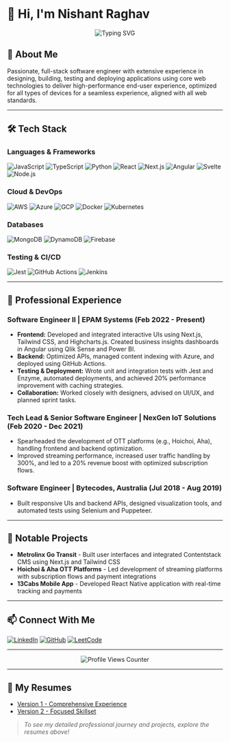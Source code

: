 # 👋 Hi, I'm Nishant Raghav

<div align="center">
  <img src="https://readme-typing-svg.herokuapp.com?font=Fira+Code&size=25&pause=1000&color=2F81F7&background=FFFFFF00&width=435&lines=Full+Stack+Developer;Software+Engineer;Tech+Enthusiast" alt="Typing SVG" />
</div>

## 🚀 About Me
Passionate, full-stack software engineer with extensive experience in designing, building, testing and deploying applications using core web technologies to deliver high-performance end-user experience, optimized for all types of devices for a seamless experience, aligned with all web standards.

---

## 🛠️ Tech Stack

### Languages & Frameworks
![JavaScript](https://img.shields.io/badge/-JavaScript-F7DF1E?style=flat-square&logo=javascript&logoColor=black)
![TypeScript](https://img.shields.io/badge/-TypeScript-3178C6?style=flat-square&logo=typescript&logoColor=white)
![Python](https://img.shields.io/badge/-Python-3776AB?style=flat-square&logo=python&logoColor=white)
![React](https://img.shields.io/badge/-React-61DAFB?style=flat-square&logo=react&logoColor=black)
![Next.js](https://img.shields.io/badge/-Next.js-000000?style=flat-square&logo=next.js&logoColor=white)
![Angular](https://img.shields.io/badge/-Angular-DD0031?style=flat-square&logo=angular&logoColor=white)
![Svelte](https://img.shields.io/badge/-Svelte-FF3E00?style=flat-square&logo=svelte&logoColor=white)
![Node.js](https://img.shields.io/badge/-Node.js-339933?style=flat-square&logo=node.js&logoColor=white)

### Cloud & DevOps
![AWS](https://img.shields.io/badge/-AWS-232F3E?style=flat-square&logo=amazon-aws&logoColor=white)
![Azure](https://img.shields.io/badge/-Azure-0078D4?style=flat-square&logo=microsoft-azure&logoColor=white)
![GCP](https://img.shields.io/badge/-GCP-4285F4?style=flat-square&logo=google-cloud&logoColor=white)
![Docker](https://img.shields.io/badge/-Docker-2496ED?style=flat-square&logo=docker&logoColor=white)
![Kubernetes](https://img.shields.io/badge/-Kubernetes-326CE5?style=flat-square&logo=kubernetes&logoColor=white)

### Databases
![MongoDB](https://img.shields.io/badge/-MongoDB-47A248?style=flat-square&logo=mongodb&logoColor=white)
![DynamoDB](https://img.shields.io/badge/-DynamoDB-4053D6?style=flat-square&logo=amazon-dynamodb&logoColor=white)
![Firebase](https://img.shields.io/badge/-Firebase-FFCA28?style=flat-square&logo=firebase&logoColor=black)

### Testing & CI/CD
![Jest](https://img.shields.io/badge/-Jest-C21325?style=flat-square&logo=jest&logoColor=white)
![GitHub Actions](https://img.shields.io/badge/-GitHub_Actions-2088FF?style=flat-square&logo=github-actions&logoColor=white)
![Jenkins](https://img.shields.io/badge/-Jenkins-D24939?style=flat-square&logo=jenkins&logoColor=white)

---

## 💼 Professional Experience

### Software Engineer II | EPAM Systems (Feb 2022 - Present)
- **Frontend:** Developed and integrated interactive UIs using Next.js, Tailwind CSS, and Highcharts.js. Created business insights dashboards in Angular using Qlik Sense and Power BI.
- **Backend:** Optimized APIs, managed content indexing with Azure, and deployed using GitHub Actions.
- **Testing & Deployment:** Wrote unit and integration tests with Jest and Enzyme, automated deployments, and achieved 20% performance improvement with caching strategies.
- **Collaboration:** Worked closely with designers, advised on UI/UX, and planned sprint tasks.

### Tech Lead & Senior Software Engineer | NexGen IoT Solutions (Feb 2020 - Dec 2021)
- Spearheaded the development of OTT platforms (e.g., Hoichoi, Aha), handling frontend and backend optimization.
- Improved streaming performance, increased user traffic handling by 300%, and led to a 20% revenue boost with optimized subscription flows.

### Software Engineer | Bytecodes, Australia (Jul 2018 - Aug 2019)
- Built responsive UIs and backend APIs, designed visualization tools, and automated tests using Selenium and Puppeteer.

---

## 🌟 Notable Projects
- **Metrolinx Go Transit** - Built user interfaces and integrated Contentstack CMS using Next.js and Tailwind CSS
- **Hoichoi & Aha OTT Platforms** - Led development of streaming platforms with subscription flows and payment integrations
- **13Cabs Mobile App** - Developed React Native application with real-time tracking and payments

---


## 📫 Connect With Me
[![LinkedIn](https://img.shields.io/badge/-LinkedIn-0077B5?style=flat-square&logo=linkedin&logoColor=white)](https://linkedin.com/in/nishant-raghav)
[![GitHub](https://img.shields.io/badge/-GitHub-181717?style=flat-square&logo=github&logoColor=white)](https://github.com/raghavnishant)
[![LeetCode](https://img.shields.io/badge/-LeetCode-FFA116?style=flat-square&logo=leetcode&logoColor=white)](https://leetcode.com/u/user8361yT)

---

<div align="center">
  <img src="https://komarev.com/ghpvc/?username=nishant-raghav&color=blue" alt="Profile Views Counter"/>
</div>

---

## 📄 My Resumes
- [Version 1 - Comprehensive Experience](./resume/Nishant_Raghav_p1.pdf)
- [Version 2 - Focused Skillset](./resume/Nishant_Raghav_p2.pdf)

> *To see my detailed professional journey and projects, explore the resumes above!*
